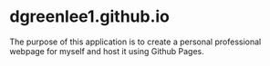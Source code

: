 # dgreenlee1.github.io

The purpose of this application is to create a personal professional webpage for myself and host it using Github Pages.
